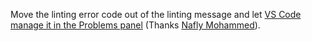 Move the linting error code out of the linting message and let [VS Code manage it in the Problems panel](https://code.visualstudio.com/updates/v1_28#_problems-panel)
(Thanks [Nafly Mohammed](https://github.com/naflymim)).
